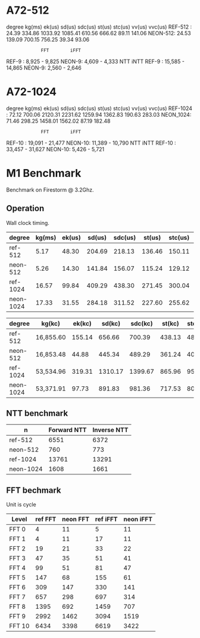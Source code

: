 # A72-512

degree       kg(ms)   ek(us)   sd(us)  sdc(us)   st(us)  stc(us)   vv(us)  vvc(us)
REF-512 :    24.39   334.86  1033.92  1085.41   610.56   666.62    89.11   141.06
NEON-512:    24.53   139.09   700.15   756.25                      39.34    93.06

                 FFT        iFFT
REF-9 :         8,925     - 9,825
NEON-9:         4,609     - 4,333
                 NTT        iNTT
REF-9 :         15,585    - 14,865
NEON-9:          2,560    -  2,646


# A72-1024

degree        kg(ms)   ek(us)   sd(us)  sdc(us)   st(us)  stc(us)   vv(us)  vvc(us)
REF-1024 :    72.12   700.06  2120.31  2231.62  1259.94  1362.83   190.63   283.03
NEON_1024:    71.46   298.25  1458.01  1562.02                      87.19   182.48

                 FFT        iFFT
REF-10 :        19,091    - 21,477
NEON-10:        11,389    - 10,790
                NTT        iNTT
REF-10 :        33,457    - 31,627
NEON-10:         5,426    -  5,721

# M1 Benchmark 

Benchmark on Firestorm @ 3.2Ghz.

## Operation

Wall clock timing. 

| degree     |  kg(ms) |  ek(us) |  sd(us) |  sdc(us) |   st(us) | stc(us) |  vv(us) | vvc(us) |
| ---- | ------ | -- | -- | --- |--- |--- |---| --- |
| ref-512    |   5.17  |  48.30  | 204.69  |  218.13  |  136.46  | 150.11  |  14.07  |  28.53 |
| neon-512   |   5.26  |  14.30  | 141.84  |  156.07  |  115.24  | 129.12  |   6.73  |  21.65 |
| ref-1024   |   16.57  |  99.84  |  409.29  |  438.30  |  271.45  | 300.04  |  28.47  |  58.02 |
| neon-1024  |   17.33  |  31.55  |  284.18  |  311.52  |  227.60  | 255.62  |  14.01  |  43.13 |


| degree     |  kg(kc) |  ek(kc) |  sd(kc) |  sdc(kc) |   st(kc) | stc(kc) |  vv(kc) | vvc(kc) |
| ---- | ------ | -- | -- | --- |--- |--- |---| --- |
| ref-512   | 16,855.60   |  155.14 |  656.66 |  700.39 |  438.13 |  480.71 |   43.45 |   91.31 |
| neon-512  |  16,853.48  |   44.88 |  445.34 |  489.29 |  361.24 |  405.36 |   22.67 |  68.28  |
| ref-1024  | 53,534.96   | 319.31  | 1310.17 | 1399.67 |  865.96 |  953.72 |   89.33 |  182.98 |
| neon-1024 |  53,371.91  |   97.73 |  891.83 |  981.36 |  717.53 |  801.95 |   42.81 |  136.14 |

## NTT benchmark

| n          | Forward NTT | Inverse NTT |
| ---------- | ----------- | ----------- |
| ref-512    |  6551       | 6372        |
| neon-512   |  760        | 773         |
| ref-1024   | 13761       | 13291       | 
| neon-1024  | 1608        | 1661        | 

## FFT bechmark 

Unit is cycle

| Level | ref FFT | neon FFT | ref iFFT | neon iFFT  |
| ------ | ------- | ------| ---------| --------   |
| FFT  0 | 4     | 11      | 5    | 11  |
| FFT  1 | 4     | 11      | 17   | 11  |
| FFT  2 | 19    | 21      | 33   | 22  |
| FFT  3 | 47    | 35      | 51   | 41  |
| FFT  4 | 99    | 51      | 81   | 47  |
| FFT  5 | 147   | 68      | 155  | 61  |
| FFT  6 | 309   | 147     | 330  | 141  |
| FFT  7 | 657   | 298     | 697  | 314  |
| FFT  8 | 1395  | 692     | 1459 | 707  |
| FFT  9 | 2992  | 1462    | 3094 | 1519  |
| FFT 10 | 6434  | 3398    | 6619 | 3422  |